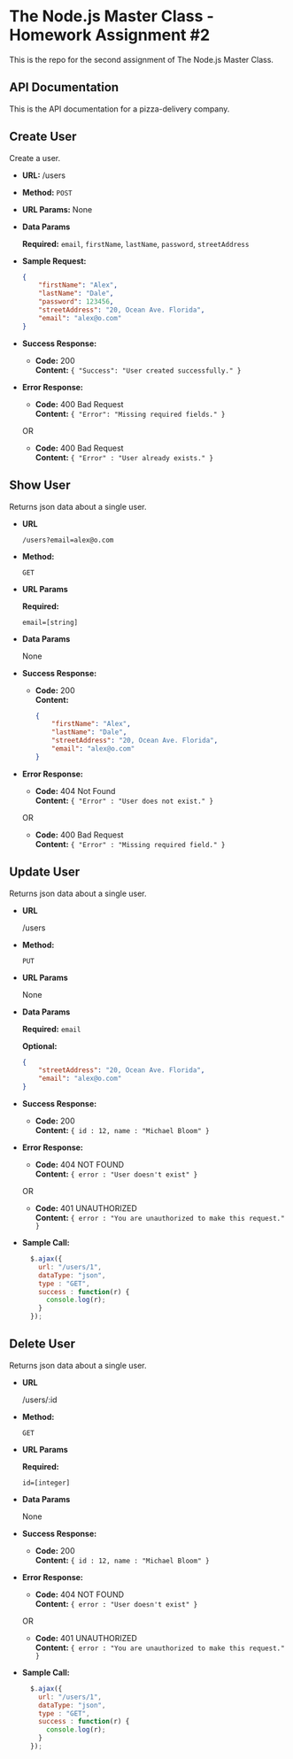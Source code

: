 # The Node.js Master Class - Homework Assignment #2

This is the repo for the second assignment of The Node.js Master Class.

## API Documentation

This is the API documentation for a pizza-delivery company.

**Create User**
----
  Create a user.

* **URL:** /users

* **Method:** `POST`
  
*  **URL Params:** None

* **Data Params**

  **Required:** `email`, `firstName`, `lastName`, `password`, `streetAddress`

* **Sample Request:**
  ```json
  {
      "firstName": "Alex",
      "lastName": "Dale",
      "password": 123456,
      "streetAddress": "20, Ocean Ave. Florida",
      "email": "alex@o.com"
  }
  ```

* **Success Response:**

  * **Code:** 200 <br/>
    **Content:** `{ "Success": "User created successfully." }`
 
* **Error Response:**

  * **Code:** 400 Bad Request <br/>
    **Content:** `{ "Error": "Missing required fields." }`

  OR

  * **Code:** 400 Bad Request <br/>
    **Content:** `{ "Error" : "User already exists." }`

**Show User**
----
  Returns json data about a single user.

* **URL**

  `/users?email=alex@o.com`

* **Method:**

  `GET`

*  **URL Params**

   **Required:**
 
   `email=[string]`

* **Data Params**

  None

* **Success Response:**

  * **Code:** 200 <br/>
    **Content:**
    ```json
    {
        "firstName": "Alex",
        "lastName": "Dale",
        "streetAddress": "20, Ocean Ave. Florida",
        "email": "alex@o.com"
    }
    ```
 
* **Error Response:**

  * **Code:** 404 Not Found <br/>
    **Content:** `{ "Error" : "User does not exist." }`

  OR

  * **Code:** 400 Bad Request <br/>
    **Content:** `{ "Error" : "Missing required field." }`

**Update User**
----
  Returns json data about a single user.

* **URL**

  /users

* **Method:**

  `PUT`
  
*  **URL Params**
 
   None

* **Data Params**

  **Required:**
  `email`

  **Optional:**
 
  ```json
  {
      "streetAddress": "20, Ocean Ave. Florida",
      "email": "alex@o.com"
  }
  ```

* **Success Response:**

  * **Code:** 200 <br />
    **Content:** `{ id : 12, name : "Michael Bloom" }`
 
* **Error Response:**

  * **Code:** 404 NOT FOUND <br />
    **Content:** `{ error : "User doesn't exist" }`

  OR

  * **Code:** 401 UNAUTHORIZED <br />
    **Content:** `{ error : "You are unauthorized to make this request." }`

* **Sample Call:**

  ```javascript
    $.ajax({
      url: "/users/1",
      dataType: "json",
      type : "GET",
      success : function(r) {
        console.log(r);
      }
    });
  ```
**Delete User**
----
  Returns json data about a single user.

* **URL**

  /users/:id

* **Method:**

  `GET`
  
*  **URL Params**

   **Required:**
 
   `id=[integer]`

* **Data Params**

  None

* **Success Response:**

  * **Code:** 200 <br />
    **Content:** `{ id : 12, name : "Michael Bloom" }`
 
* **Error Response:**

  * **Code:** 404 NOT FOUND <br />
    **Content:** `{ error : "User doesn't exist" }`

  OR

  * **Code:** 401 UNAUTHORIZED <br />
    **Content:** `{ error : "You are unauthorized to make this request." }`

* **Sample Call:**

  ```javascript
    $.ajax({
      url: "/users/1",
      dataType: "json",
      type : "GET",
      success : function(r) {
        console.log(r);
      }
    });
  ```
